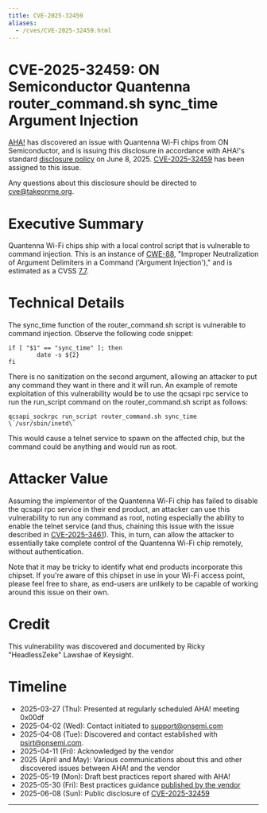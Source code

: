 ```yaml
---
title: CVE-2025-32459
aliases:
  - /cves/CVE-2025-32459.html
---
```


# CVE-2025-32459: ON Semiconductor Quantenna router_command.sh sync_time Argument Injection

[AHA!] has discovered an issue with Quantenna Wi-Fi chips from ON Semiconductor, and is issuing this disclosure in accordance with AHA!'s standard [disclosure policy] on June 8, 2025. [CVE-2025-32459] has been assigned to this issue.

Any questions about this disclosure should be directed to cve@takeonme.org.

# Executive Summary

Quantenna Wi-Fi chips ship with a local control script that is vulnerable to command injection. This is an instance of [CWE-88](https://cwe.mitre.org/data/definitions/88.html), "Improper Neutralization of Argument Delimiters in a Command ('Argument Injection')," and is estimated as a CVSS [7.7](https://www.first.org/cvss/calculator/3-1#CVSS:3.1/AV:L/AC:L/PR:N/UI:N/S:U/C:H/I:H/A:N).

# Technical Details

The sync_time function of the router_command.sh script is vulnerable to command injection. Observe the following code snippet:

```
if [ "$1" == "sync_time" ]; then
        date -s ${2}
fi
```

There is no sanitization on the second argument, allowing an attacker to put any command they want in there and it will run. An example of remote exploitation of this vulnerability would be to use the qcsapi rpc service to run the run_script command on the router_command.sh script as follows:

```
qcsapi_sockrpc run_script router_command.sh sync_time \`/usr/sbin/inetd\`
```

This would cause a telnet service to spawn on the affected chip, but the command could be anything and would run as root.

# Attacker Value

Assuming the implementor of the Quantenna Wi-Fi chip has failed to disable the qcsapi rpc service in their end product, an attacker can use this vulnerability to run any command as root, noting especially the ability to enable the telnet service (and thus, chaining this issue with the issue described in [CVE-2025-3461]). This, in turn, can allow the attacker to essentially take complete control of the Quantenna Wi-Fi chip remotely, without authentication.

Note that it may be tricky to identify what end products incorporate this chipset. If you're aware of this chipset in use in your Wi-Fi access point, please feel free to share, as end-users are unlikely to be capable of working around this issue on their own.

# Credit

This vulnerability was discovered and documented by Ricky "HeadlessZeke" Lawshae of Keysight.

# Timeline

* 2025-03-27 (Thu): Presented at regularly scheduled AHA! meeting 0x00df
* 2025-04-02 (Wed): Contact initiated to support@onsemi.com
* 2025-04-08 (Tue): Discovered and contact established with psirt@onsemi.com.
* 2025-04-11 (Fri): Acknowledged by the vendor
* 2025 (April and May): Various communications about this and other discovered issues between AHA! and the vendor
* 2025-05-19 (Mon): Draft best practices report shared with AHA!
* 2025-05-30 (Fri): Best practices guidance [published by the vendor](https://community.onsemi.com/s/article/QCS-Quantenna-Wi-Fi-product-support-and-security-best-practices)
* 2025-06-08 (Sun): Public disclosure of [CVE-2025-32459]

----

[AHA!]: https://takeonme.org
[disclosure policy]: https://takeonme.org/cve.html
[CVE-2025-32459]: https://www.cve.org/CVERecord?id=CVE-2025-32459
[CVE-2025-3461]: https://www.cve.org/CVERecord?id=CVE-2025-3461

